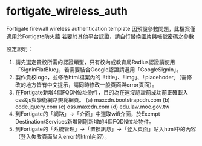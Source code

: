 # fortigate_wireless_auth
Fortigate firewall wireless authentication template
因預設參數問題，此檔案僅適用於Fortigate防火牆
若要於其他平台認證，請自行替換圖片與帳號密碼之參數

設定說明：
1. 請先選定貴校所需的認證類型，只有校內或教育局Radius認證請使用「SigninFlatBlue」，若需要結合Google認證請選用「GoogleSignin」。
2. 製作貴校logo，並修改html檔案內的「title」、「img」、「placehoder」（需修改的地方皆有中文提示，請同時修改一般頁面與error頁面）。
3. 在Fortigate新增4個FQDN位址物件，目的為在還沒認證前成功前正確載入css&js與學術網路規範網頁。
	(a) maxcdn.bootstrapcdn.com
	(b) code.jquery.com
	(c) oss.maxcdn.com
	(d) edu.law.moe.gov.tw
4. 到Fortigate的「網路」→「介面」中選取wifi介面，於Exempt Destination/Services新增剛剛新增的4個FQDN位址物件。
5. 到Fortigate的「系統管理」→「置換訊息」→「登入頁面」貼入html中的內容（登入失敗頁面貼入error的html內容）。
